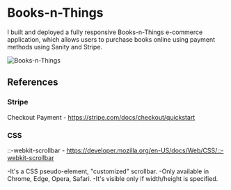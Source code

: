 # Books-n-Things

I built and deployed a fully responsive Books-n-Things e-commerce application, which allows users to purchase books online using payment methods using Sanity and Stripe.

![Books-n-Things](https://user-images.githubusercontent.com/34181144/235346423-f63bd2ae-622d-4194-9e87-4247bf695674.gif)

## References

### Stripe

Checkout Payment - https://stripe.com/docs/checkout/quickstart

### CSS

::-webkit-scrollbar - https://developer.mozilla.org/en-US/docs/Web/CSS/::-webkit-scrollbar

-It's a CSS pseudo-element, "customized" scrollbar.
-Only available in Chrome, Edge, Opera, Safari.
-It's visible only if width/height is specified.

	
	



